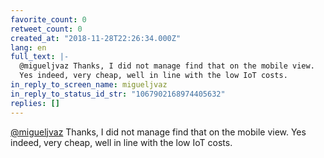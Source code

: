 ```yaml
---
favorite_count: 0
retweet_count: 0
created_at: "2018-11-28T22:26:34.000Z"
lang: en
full_text: |-
  @migueljvaz Thanks, I did not manage find that on the mobile view.
  Yes indeed, very cheap, well in line with the low IoT costs.
in_reply_to_screen_name: migueljvaz
in_reply_to_status_id_str: "1067902168974405632"
replies: []
---
```


[@migueljvaz](https://twitter.com/migueljvaz) Thanks, I did not manage find that
on the mobile view. Yes indeed, very cheap, well in line with the low IoT costs.
